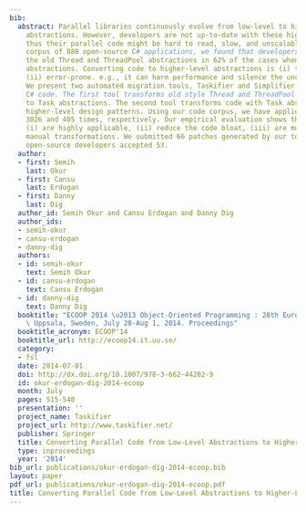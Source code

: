 ```yaml
---
bib:
  abstract: Parallel libraries continuously evolve from low-level to higher-level
    abstractions. However, developers are not up-to-date with these higher-level abstractions,
    thus their parallel code might be hard to read, slow, and unscalable. Using a
    corpus of 880 open-source C# applications, we found that developers still use
    the old Thread and ThreadPool abstractions in 62% of the cases when they use parallel
    abstractions. Converting code to higher-level abstractions is (i) tedious and
    (ii) error-prone. e.g., it can harm performance and silence the uncaught exceptions.
    We present two automated migration tools, Taskifier and Simplifier that work for
    C# code. The first tool transforms old style Thread and ThreadPool abstractions
    to Task abstractions. The second tool transforms code with Task abstractions into
    higher-level design patterns. Using our code corpus, we have applied these tools
    3026 and 405 times, respectively. Our empirical evaluation shows that the tools
    (i) are highly applicable, (ii) reduce the code bloat, (iii) are much safer than
    manual transformations. We submitted 66 patches generated by our tools, and the
    open-source developers accepted 53.
  author:
  - first: Semih
    last: Okur
  - first: Cansu
    last: Erdogan
  - first: Danny
    last: Dig
  author_id: Semih Okur and Cansu Erdogan and Danny Dig
  author_ids:
  - semih-okur
  - cansu-erdogan
  - danny-dig
  authors:
  - id: semih-okur
    text: Semih Okur
  - id: cansu-erdogan
    text: Cansu Erdogan
  - id: danny-dig
    text: Danny Dig
  booktitle: "ECOOP 2014 \u2013 Object-Oriented Programming : 28th European Conference,\
    \ Uppsala, Sweden, July 28-Aug 1, 2014. Proceedings"
  booktitle_acronym: ECOOP'14
  booktitle_url: http://ecoop14.it.uu.se/
  category:
  - fsl
  date: 2014-07-01
  doi: http://dx.doi.org/10.1007/978-3-662-44202-9
  id: okur-erdogan-dig-2014-ecoop
  month: July
  pages: 515-540
  presentation: ''
  project_name: Taskifier
  project_url: http://www.taskifier.net/
  publisher: Springer
  title: Converting Parallel Code from Low-Level Abstractions to Higher-Level Abstractions
  type: inproceedings
  year: '2014'
bib_url: publications/okur-erdogan-dig-2014-ecoop.bib
layout: paper
pdf_url: publications/okur-erdogan-dig-2014-ecoop.pdf
title: Converting Parallel Code from Low-Level Abstractions to Higher-Level Abstractions
---
```

